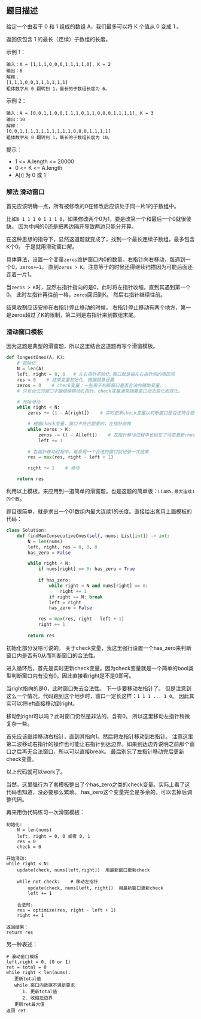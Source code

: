 ## 题目描述
给定一个由若干 0 和 1 组成的数组 A，我们最多可以将 K 个值从 0 变成 1 。

返回仅包含 1 的最长（连续）子数组的长度。

示例 1：
```
输入：A = [1,1,1,0,0,0,1,1,1,1,0], K = 2
输出：6
解释： 
[1,1,1,0,0,1,1,1,1,1,1]
粗体数字从 0 翻转到 1，最长的子数组长度为 6。
```
示例 2：
```
输入：A = [0,0,1,1,0,0,1,1,1,0,1,1,0,0,0,1,1,1,1], K = 3
输出：10
解释：
[0,0,1,1,1,1,1,1,1,1,1,1,0,0,0,1,1,1,1]
粗体数字从 0 翻转到 1，最长的子数组长度为 10。
```

提示：
- 1 <= A.length <= 20000
- 0 <= K <= A.length
- A[i] 为 0 或 1 

### 解法 滑动窗口
首先应该明确一点，所有被修改的0在修改后应该处于同一片1的子数组中。

比如`0 1 1 1 0 1 1 1 0`，如果修改两个0为1，要是改第一个和最后一个0就很傻缺。
因为中间的0还是把两边隔开导致两边只能分开算。

在这种思想的指导下，显然这道题就变成了，找到一个最长连续子数组，最多包含K个0。
于是就用滑动窗口解。

具体算法，设置一个变量`zeros`维护窗口内0的数量。右指针向右移动，每遇到一个0，`zeros+=1`。
直到`zeros > K`。注意等于的时候还得继续扫描因为可能后面还连着一片1。

当`zeros > K`时，显然右指针指向的是0，此时将左指针收缩，直到其遇到第一个0。
此时左指针再往前一格，`zeros`回归到K。
然后右指针继续往前。

结果收割应该安排在右指针停止移动的时候。
右指针停止移动有两个地方，第一是zeros超过了K的限制，第二则是右指针来到数组末尾。

### 滑动窗口模板
因为这题是典型的滑窗题，所以这里结合这道题再写个滑窗模板。

```python
def longestOnes(A, K):
    # 初始化
    N = len(A)
    left, right = 0, 0   # 左右指针初始化,窗口就是指左右指针间的闭区间
    res = 0    # 结果变量初始化，根据题意设置
    zeros = 0    # check变量：一些用于判断窗口是否合法的辅助变量。
    # 只有合法的窗口才能继续移动右指针。check变量通常随着窗口动态变化而变化。

    # 开始滑动
    while right < N:
        zeros += (1 - A[right])    # 实时更新check变量以判断窗口是否还符合题意

        # 根据check变量，窗口不符合题意时，左指针前移
        while zeros > K:
            zeros -= (1 - A[left])    # 左指针移动过程中也别忘了动态更新check变量
            left += 1
        
        # 右指针移动过程中，每发现一个合法的窗口就记录一次结果
        res = max(res, right - left + 1)

        right += 1    # 滑动

    return res
```

利用以上模板，来应用到一道简单的滑窗题，也是这题的简单版：`LC485.最大连续1的个数`。

题目很简单，就是求出一个01数组内最大连续1的长度。直接给出套用上面模板的代码：
```python
class Solution:
    def findMaxConsecutiveOnes(self, nums: List[int]) -> int:
        N = len(nums)
        left, right, res = 0, 0, 0
        has_zero = False

        while right < N:
            if nums[right] == 0: has_zero = True
            
            if has_zero:
                while right < N and nums[right] == 0:
                    right += 1
                if right == N: break
                left = right
                has_zero = False

            res = max(res, right - left + 1)
            right += 1
        
        return res
```
初始化部分没啥可说的。
关于check变量，我这里强行设置一个has_zero来判断窗口内是否有0从而判断窗口的合法性。

进入循环后，首先是实时更新check变量。因为check变量就是一个简单的bool类型判断窗口内有没有0，因此直接看right是不是0即可。

当right指向的是0，此时窗口失去合法性。
下一步要移动左指针了。
但是注意到这么一个情况，代码跑到这个地步时，窗口一定长这样：`1 1 1 ... 1 0`。
因此其实可以将left直接移动到right。

移动到right可以吗？此时窗口仍然是非法的，含有0。
所以这里移动左指针稍微复杂一些。

首先应该继续移动右指针，直到其指向1。然后将左指针移动到右指针。
注意这里第二波移动右指针的操作也可能让右指针到达边界。如果到达边界说明之前那个窗口之后再无合法窗口，所以可以直接break。
最后别忘了左指针移动完后更新check变量。

以上代码就可以work了。

当然，这里强行为了套模板整出了个has_zero之类的check变量。实际上看了这代码也知道，没必要那么繁琐。
has_zero这个变量完全是多余的，可以去掉后调整代码。

再来用伪代码练习一次滑窗模板：
```text
初始化:
    N = len(nums)
    left, right = 0, 0 或者 0, 1
    res = 0
    check = 0

开始滑动:
while right < N:
    update(check, nums[left,right])  用最新窗口更新check
    
    while not check:    # 移动左指针
        update(check, nums[left, right])  用最新窗口更新check
        left += 1 
    
    合法时:
    res = optimize(res, right - left + 1)
    right += 1

返回结果：
return res
```

另一种表述：
```text
# 滑动窗口模板
left,right = 0, (0 or 1)
ret = total = 0
while right < len(nums):
   更新total值
   while 窗口内数据不满足要求
      1. 更新total值
      2. 收缩左边界
   更新ret最大值
返回 ret
```